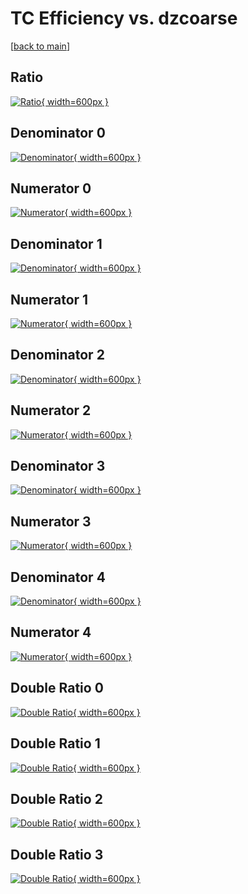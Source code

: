 # TC Efficiency vs. dzcoarse

[[back to main](./)]



## Ratio

[![Ratio](../mtv/var/TC_vtr_0_-1_eff_dzcoarse.png){ width=600px }](../mtv/var/TC_vtr_0_-1_eff_dzcoarse.pdf)

## Denominator 0

[![Denominator](../mtv/den/TC_vtr_0_-1_eff_dzcoarse_den0.png){ width=600px }](../mtv/den/TC_vtr_0_-1_eff_dzcoarse_den0.pdf)

## Numerator 0

[![Numerator](../mtv/num/TC_vtr_0_-1_eff_dzcoarse_num0.png){ width=600px }](../mtv/num/TC_vtr_0_-1_eff_dzcoarse_num0.pdf)

## Denominator 1

[![Denominator](../mtv/den/TC_vtr_0_-1_eff_dzcoarse_den1.png){ width=600px }](../mtv/den/TC_vtr_0_-1_eff_dzcoarse_den1.pdf)

## Numerator 1

[![Numerator](../mtv/num/TC_vtr_0_-1_eff_dzcoarse_num1.png){ width=600px }](../mtv/num/TC_vtr_0_-1_eff_dzcoarse_num1.pdf)

## Denominator 2

[![Denominator](../mtv/den/TC_vtr_0_-1_eff_dzcoarse_den2.png){ width=600px }](../mtv/den/TC_vtr_0_-1_eff_dzcoarse_den2.pdf)

## Numerator 2

[![Numerator](../mtv/num/TC_vtr_0_-1_eff_dzcoarse_num2.png){ width=600px }](../mtv/num/TC_vtr_0_-1_eff_dzcoarse_num2.pdf)

## Denominator 3

[![Denominator](../mtv/den/TC_vtr_0_-1_eff_dzcoarse_den3.png){ width=600px }](../mtv/den/TC_vtr_0_-1_eff_dzcoarse_den3.pdf)

## Numerator 3

[![Numerator](../mtv/num/TC_vtr_0_-1_eff_dzcoarse_num3.png){ width=600px }](../mtv/num/TC_vtr_0_-1_eff_dzcoarse_num3.pdf)

## Denominator 4

[![Denominator](../mtv/den/TC_vtr_0_-1_eff_dzcoarse_den4.png){ width=600px }](../mtv/den/TC_vtr_0_-1_eff_dzcoarse_den4.pdf)

## Numerator 4

[![Numerator](../mtv/num/TC_vtr_0_-1_eff_dzcoarse_num4.png){ width=600px }](../mtv/num/TC_vtr_0_-1_eff_dzcoarse_num4.pdf)

## Double Ratio 0

[![Double Ratio](../mtv/ratio/TC_vtr_0_-1_eff_dzcoarse_ratio0.png){ width=600px }](../mtv/ratio/TC_vtr_0_-1_eff_dzcoarse_ratio0.pdf)

## Double Ratio 1

[![Double Ratio](../mtv/ratio/TC_vtr_0_-1_eff_dzcoarse_ratio1.png){ width=600px }](../mtv/ratio/TC_vtr_0_-1_eff_dzcoarse_ratio1.pdf)

## Double Ratio 2

[![Double Ratio](../mtv/ratio/TC_vtr_0_-1_eff_dzcoarse_ratio2.png){ width=600px }](../mtv/ratio/TC_vtr_0_-1_eff_dzcoarse_ratio2.pdf)

## Double Ratio 3

[![Double Ratio](../mtv/ratio/TC_vtr_0_-1_eff_dzcoarse_ratio3.png){ width=600px }](../mtv/ratio/TC_vtr_0_-1_eff_dzcoarse_ratio3.pdf)

